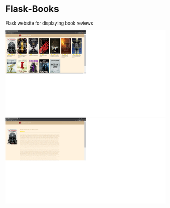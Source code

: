 # Flask-Books
Flask website for displaying book reviews

<img src='example_image1.png'>
<img src='example_image2.png'>
